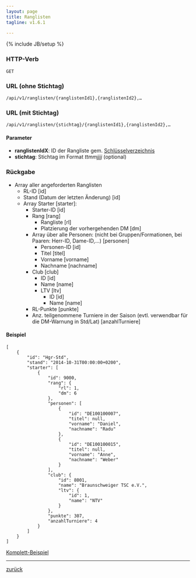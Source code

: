 ```yaml
---
layout: page
title: Ranglisten
tagline: v1.6.1

---
```

{% include JB/setup %}

### HTTP-Verb ###
	GET

### URL (ohne Stichtag) ###
	/api/v1/ranglisten/{ranglistenId1},{ranglistenId2},…

### URL (mit Stichtag) ###
	/api/v1/ranglisten/{stichtag}/{ranglistenId1},{ranglistenId2},…

#### Parameter ####

* **ranglistenIdX**: ID der Rangliste gem. [Schlüsselverzeichnis](../../schluesselverzeichnis.html#ranglisten-ids)
* **stichtag**: Stichtag im Format *ttmmjjjj* (optional)

### Rückgabe ###

* Array aller angeforderten Ranglisten
  * RL-ID [id]  * Stand (Datum der letzten Änderung) [id]  * Array Starter [starter]:	* Starter-ID [id]	* Rang [rang]	  * Rangliste [rl]	  * Platzierung der vorhergehenden DM [dm]	* Array über alle Personen: (nicht bei Gruppen/Formationen, bei Paaren: Herr-ID, Dame-ID,…) [personen] 	  * Personen-ID [id]	  * Titel [titel]	  * Vorname [vorname]	  * Nachname [nachname]	* Club [club]	  * ID [id]	  * Name [name]	  * LTV [ltv]	    * ID [id]	    * Name [name]	* RL-Punkte [punkte]	* Anz. teilgenommene Turniere in der Saison (evtl. verwendbar für die DM-Warnung in Std/Lat) [anzahlTurniere]
#### Beispiel ####

<pre class="line-numbers"><code class="language-javascript">[
    {
        "id": "Hgr-Std",
        "stand": "2014-10-31T00:00:00+0200",
        "starter": [
            {
                "id": 9000,
                "rang": {
                    "rl": 1,
                    "dm": 6
                },
                "personen": [
                    {
                        "id": "DE100100007",
                        "titel": null,
                        "vorname": "Daniel",
                        "nachname": "Radu"
                    },
                    {
                        "id": "DE100100015",
                        "titel": null,
                        "vorname": "Anne",
                        "nachname": "Weber"
                    }
                ],
                "club": {
                    "id": 8001,
                    "name": "Braunschweiger TSC e.V.",
                    "ltv": {
                        "id": 1,
                        "name": "NTV"
                    }
                },
                "punkte": 307,
                "anzahlTurniere": 4
            }
        ]
    }
]</code></pre>

[Komplett-Beispiel](../../examples/ranglisten.json)

* * *

[zurück](javascript:history.go(-1))